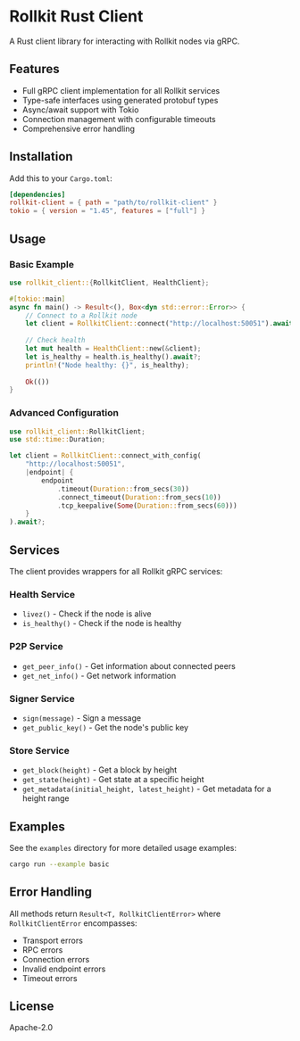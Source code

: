 # Rollkit Rust Client

A Rust client library for interacting with Rollkit nodes via gRPC.

## Features

- Full gRPC client implementation for all Rollkit services
- Type-safe interfaces using generated protobuf types
- Async/await support with Tokio
- Connection management with configurable timeouts
- Comprehensive error handling

## Installation

Add this to your `Cargo.toml`:

```toml
[dependencies]
rollkit-client = { path = "path/to/rollkit-client" }
tokio = { version = "1.45", features = ["full"] }
```

## Usage

### Basic Example

```rust
use rollkit_client::{RollkitClient, HealthClient};

#[tokio::main]
async fn main() -> Result<(), Box<dyn std::error::Error>> {
    // Connect to a Rollkit node
    let client = RollkitClient::connect("http://localhost:50051").await?;
    
    // Check health
    let mut health = HealthClient::new(&client);
    let is_healthy = health.is_healthy().await?;
    println!("Node healthy: {}", is_healthy);
    
    Ok(())
}
```

### Advanced Configuration

```rust
use rollkit_client::RollkitClient;
use std::time::Duration;

let client = RollkitClient::connect_with_config(
    "http://localhost:50051",
    |endpoint| {
        endpoint
            .timeout(Duration::from_secs(30))
            .connect_timeout(Duration::from_secs(10))
            .tcp_keepalive(Some(Duration::from_secs(60)))
    }
).await?;
```

## Services

The client provides wrappers for all Rollkit gRPC services:

### Health Service
- `livez()` - Check if the node is alive
- `is_healthy()` - Check if the node is healthy

### P2P Service
- `get_peer_info()` - Get information about connected peers
- `get_net_info()` - Get network information

### Signer Service
- `sign(message)` - Sign a message
- `get_public_key()` - Get the node's public key

### Store Service
- `get_block(height)` - Get a block by height
- `get_state(height)` - Get state at a specific height
- `get_metadata(initial_height, latest_height)` - Get metadata for a height range

## Examples

See the `examples` directory for more detailed usage examples:

```bash
cargo run --example basic
```

## Error Handling

All methods return `Result<T, RollkitClientError>` where `RollkitClientError` encompasses:
- Transport errors
- RPC errors
- Connection errors
- Invalid endpoint errors
- Timeout errors

## License

Apache-2.0
